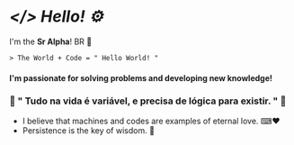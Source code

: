 # _</> Hello! ⚙_

I'm the **Sr Alpha**! BR 👋

	> The World + Code = " Hello World! "

#### I'm passionate for solving problems and developing new knowledge!

### 📝 " Tudo na vida é variável, e precisa de lógica para existir. " 💭
 
- I believe that machines and codes are examples of eternal love. ⌨❤
- Persistence is the key of wisdom. 🔐

<!--
**SR4LPH40FFC/SR4LPH40FFC** is a ✨ _special_ ✨ repository because its `README.md` (this file) appears on your GitHub profile.

